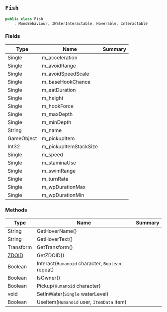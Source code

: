 ## `Fish`

```csharp
public class Fish
    : MonoBehaviour, IWaterInteractable, Hoverable, Interactable

```

### Fields

| Type | Name | Summary | 
| --- | --- | --- | 
| Single | m_acceleration |  | 
| Single | m_avoidRange |  | 
| Single | m_avoidSpeedScale |  | 
| Single | m_baseHookChance |  | 
| Single | m_eatDuration |  | 
| Single | m_height |  | 
| Single | m_hookForce |  | 
| Single | m_maxDepth |  | 
| Single | m_minDepth |  | 
| String | m_name |  | 
| GameObject | m_pickupItem |  | 
| Int32 | m_pickupItemStackSize |  | 
| Single | m_speed |  | 
| Single | m_staminaUse |  | 
| Single | m_swimRange |  | 
| Single | m_turnRate |  | 
| Single | m_wpDurationMax |  | 
| Single | m_wpDurationMin |  | 


### Methods

| Type | Name | Summary | 
| --- | --- | --- | 
| String | GetHoverName() |  | 
| String | GetHoverText() |  | 
| Transform | GetTransform() |  | 
| [ZDOID](./ZDOID.md) | GetZDOID() |  | 
| Boolean | Interact(`Humanoid` character, `Boolean` repeat) |  | 
| Boolean | IsOwner() |  | 
| Boolean | Pickup(`Humanoid` character) |  | 
| void | SetInWater(`Single` waterLevel) |  | 
| Boolean | UseItem(`Humanoid` user, `ItemData` item) |  | 


